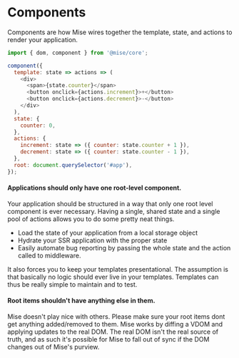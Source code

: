 # Components

Components are how Mise wires together the template, state, and actions to render your application.

```javascript
import { dom, component } from '@mise/core';

component({
  template: state => actions => (
    <div>
      <span>{state.counter}</span>
      <button onclick={actions.increment}>+</button>
      <button onclick={actions.decrement}>-</button>
    </div>
  ),
  state: {
    counter: 0,
  },
  actions: {
    increment: state => ({ counter: state.counter + 1 }),
    decrement: state => ({ counter: state.counter - 1 }),
  },
  root: document.querySelector('#app'),
});
```

#### Applications should only have one root-level component.

Your application should be structured in a way that only one root level component is ever necessary. Having a single, shared state and a single pool of actions allows you to do some pretty neat things.

* Load the state of your application from a local storage object
* Hydrate your SSR application with the proper state
* Easily automate bug reporting by passing the whole state and the action called to middleware.

It also forces you to keep your templates presentational. The assumption is that basically no logic should ever live in your templates. Templates can thus be really simple to maintain and to test.

#### Root items shouldn't have anything else in them.

Mise doesn't play nice with others. Please make sure your root items dont get anything added/removed to them. Mise works by diffing a VDOM and applying updates to the real DOM. The real DOM isn't the real source of truth, and as such it's possible for Mise to fall out of sync if the DOM changes out of Mise's purview.

